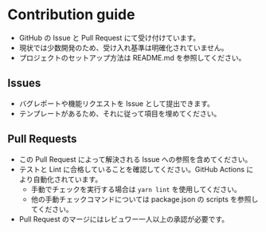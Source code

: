# Contribution guide

- GitHub の Issue と Pull Request にて受け付けています。
- 現状では少数開発のため、受け入れ基準は明確化されていません。
- プロジェクトのセットアップ方法は README.md を参照してください。

## Issues

- バグレポートや機能リクエストを Issue として提出できます。
- テンプレートがあるため、それに従って項目を埋めてください。

## Pull Requests

- この Pull Request によって解決される Issue への参照を含めてください。
- テストと Lint に合格していることを確認してください。GitHub Actions により自動化されています。
  - 手動でチェックを実行する場合は `yarn lint` を使用してください。
  - 他の手動チェックコマンドについては package.json の scripts を参照してください。
- Pull Request のマージにはレビュワー一人以上の承認が必要です。
